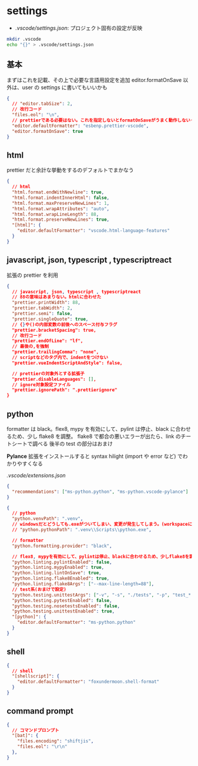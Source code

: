 # settings

- *.vscode/settings.json*: プロジェクト固有の設定が反映

```bash
mkdir .vscode
echo "{}" > .vscode/settings.json
```

## 基本

まずはこれを記載、その上で必要な言語用設定を追加
editor.formatOnSave 以外は、user の settings に書いてもいいかも

```json
{
  // "editor.tabSize": 2,
  // 改行コード
  "files.eol": "\n",
  // prettierである必要はない。これを指定しないとformatOnSaveがうまく動作しないっぽい
  "editor.defaultFormatter": "esbenp.prettier-vscode",
  "editor.formatOnSave": true
}
```

## html

prettier だと余計な挙動をするのデフォルトでまかなう

```json
{
  // html
  "html.format.endWithNewline": true,
  "html.format.indentInnerHtml": false,
  "html.format.maxPreserveNewLines": 1,
  "html.format.wrapAttributes": "auto",
  "html.format.wrapLineLength": 88,
  "html.format.preserveNewLines": true,
  "[html]": {
    "editor.defaultFormatter": "vscode.html-language-features"
  }
}
```

## javascript, json, typescript , typescriptreact

拡張の prettier を利用

```json
{
  // javascript, json, typescript , typescriptreact
  // 88の意味はあまりない。htmlに合わせた
  "prettier.printWidth": 88,
  "prettier.tabWidth": 2,
  "prettier.semi": false,
  "prettier.singleQuote": true,
  // {}や()の内部変数の前後へのスペース付与フラグ
  "prettier.bracketSpacing": true,
  // 改行コード
  "prettier.endOfLine": "lf",
  // 最後の,を強制
  "prettier.trailingComma": "none",
  // scriptなどのタグ内で、indentをつけない
  "prettier.vueIndentScriptAndStyle": false,

  // prettierの対象外とする拡張子
  "prettier.disableLanguages": [],
  // ignore対象設定ファイル
  "prettier.ignorePath": ".prettierignore"
}
```

## python

formatter は black。flex8, mypy を有効にして、pylint は停止、black に合わせるため、少し flake8 を調整。
flake8 で都合の悪いエラーが出たら、link のチートシートで調べる
後半の test の部分はおまけ

**Pylance** 拡張をインストールすると syntax hilight (import や error など) でわかりやすくなる

_.vscode/extensions.json_

```json
{
  "recommendations": ["ms-python.python", "ms-python.vscode-pylance"]
}
```

```json
{
  // python
  "python.venvPath": ".venv",
  // windowsだとどうしても.exeがついてしまい、変更が発生してしまう。(workspaceに指定するのが良いかもしれない)
  // "python.pythonPath": ".venv\\Scripts\\python.exe",

  // formatter
  "python.formatting.provider": "black",

  // flex8, mypyを有効にして、pylintは停止、blackに合わせるため、少しflake8を調整
  "python.linting.pylintEnabled": false,
  "python.linting.mypyEnabled": true,
  "python.linting.lintOnSave": true,
  "python.linting.flake8Enabled": true,
  "python.linting.flake8Args": ["--max-line-length=88"],
  // test系(おまけで設定)
  "python.testing.unittestArgs": ["-v", "-s", "./tests", "-p", "test_*.py"],
  "python.testing.pytestEnabled": false,
  "python.testing.nosetestsEnabled": false,
  "python.testing.unittestEnabled": true,
  "[python]": {
    "editor.defaultFormatter": "ms-python.python"
  }
}
```

## shell

```json
{
  // shell
  "[shellscript]": {
    "editor.defaultFormatter": "foxundermoon.shell-format"
  }
}
```

## command prompt

```json
{
  // コマンドプロンプト
  "[bat]": {
    "files.encoding": "shiftjis",
    "files.eol": "\r\n"
  },
}
```
